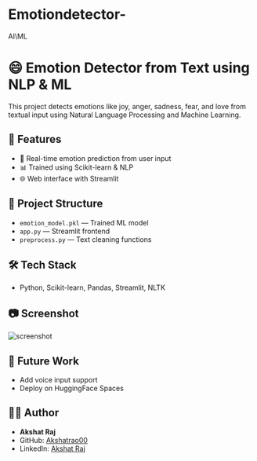 # Emotiondetector-
AI\ML 
# 😄 Emotion Detector from Text using NLP & ML

This project detects emotions like joy, anger, sadness, fear, and love from textual input using Natural Language Processing and Machine Learning.

## 🚀 Features
- 💬 Real-time emotion prediction from user input
- 📊 Trained using Scikit-learn & NLP
- 🌐 Web interface with Streamlit

## 📁 Project Structure
- `emotion_model.pkl` — Trained ML model
- `app.py` — Streamlit frontend
- `preprocess.py` — Text cleaning functions

## 🛠️ Tech Stack
- Python, Scikit-learn, Pandas, Streamlit, NLTK

## 📷 Screenshot
![screenshot](./screenshot.png)

## 🧠 Future Work
- Add voice input support
- Deploy on HuggingFace Spaces

## 🧑‍💻 Author
- **Akshat Raj**  
- GitHub: [Akshatrao00](https://github.com/Akshatrao00)  
- LinkedIn: [Akshat Raj](https://www.linkedin.com/in/akshat-raj-73ba41233)
